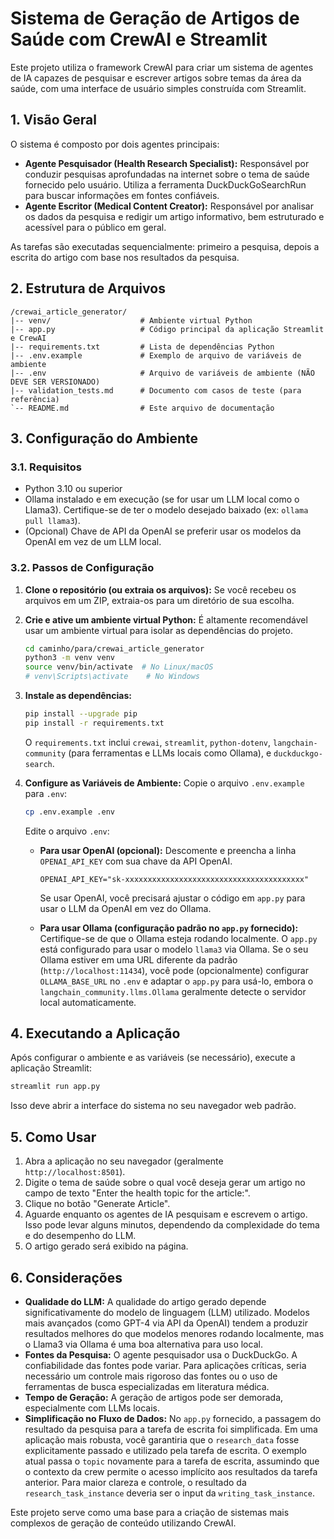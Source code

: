 # Sistema de Geração de Artigos de Saúde com CrewAI e Streamlit

Este projeto utiliza o framework CrewAI para criar um sistema de agentes de IA capazes de pesquisar e escrever artigos sobre temas da área da saúde, com uma interface de usuário simples construída com Streamlit.

## 1. Visão Geral

O sistema é composto por dois agentes principais:

*   **Agente Pesquisador (Health Research Specialist):** Responsável por conduzir pesquisas aprofundadas na internet sobre o tema de saúde fornecido pelo usuário. Utiliza a ferramenta DuckDuckGoSearchRun para buscar informações em fontes confiáveis.
*   **Agente Escritor (Medical Content Creator):** Responsável por analisar os dados da pesquisa e redigir um artigo informativo, bem estruturado e acessível para o público em geral.

As tarefas são executadas sequencialmente: primeiro a pesquisa, depois a escrita do artigo com base nos resultados da pesquisa.

## 2. Estrutura de Arquivos

```
/crewai_article_generator/
|-- venv/                    # Ambiente virtual Python
|-- app.py                   # Código principal da aplicação Streamlit e CrewAI
|-- requirements.txt         # Lista de dependências Python
|-- .env.example             # Exemplo de arquivo de variáveis de ambiente
|-- .env                     # Arquivo de variáveis de ambiente (NÃO DEVE SER VERSIONADO)
|-- validation_tests.md      # Documento com casos de teste (para referência)
`-- README.md                # Este arquivo de documentação
```

## 3. Configuração do Ambiente

### 3.1. Requisitos

*   Python 3.10 ou superior
*   Ollama instalado e em execução (se for usar um LLM local como o Llama3). Certifique-se de ter o modelo desejado baixado (ex: `ollama pull llama3`).
*   (Opcional) Chave de API da OpenAI se preferir usar os modelos da OpenAI em vez de um LLM local.

### 3.2. Passos de Configuração

1.  **Clone o repositório (ou extraia os arquivos):**
    Se você recebeu os arquivos em um ZIP, extraia-os para um diretório de sua escolha.

2.  **Crie e ative um ambiente virtual Python:**
    É altamente recomendável usar um ambiente virtual para isolar as dependências do projeto.

    ```bash
    cd caminho/para/crewai_article_generator
    python3 -m venv venv
    source venv/bin/activate  # No Linux/macOS
    # venv\Scripts\activate    # No Windows
    ```

3.  **Instale as dependências:**

    ```bash
    pip install --upgrade pip
    pip install -r requirements.txt
    ```
    O `requirements.txt` inclui `crewai`, `streamlit`, `python-dotenv`, `langchain-community` (para ferramentas e LLMs locais como Ollama), e `duckduckgo-search`.

4.  **Configure as Variáveis de Ambiente:**
    Copie o arquivo `.env.example` para `.env`:

    ```bash
    cp .env.example .env
    ```
    Edite o arquivo `.env`:

    *   **Para usar OpenAI (opcional):**
        Descomente e preencha a linha `OPENAI_API_KEY` com sua chave da API OpenAI.
        ```dotenv
        OPENAI_API_KEY="sk-xxxxxxxxxxxxxxxxxxxxxxxxxxxxxxxxxxxxxxxx"
        ```
        Se usar OpenAI, você precisará ajustar o código em `app.py` para usar o LLM da OpenAI em vez do Ollama.

    *   **Para usar Ollama (configuração padrão no `app.py` fornecido):**
        Certifique-se de que o Ollama esteja rodando localmente. O `app.py` está configurado para usar o modelo `llama3` via Ollama. Se o seu Ollama estiver em uma URL diferente da padrão (`http://localhost:11434`), você pode (opcionalmente) configurar `OLLAMA_BASE_URL` no `.env` e adaptar o `app.py` para usá-lo, embora o `langchain_community.llms.Ollama` geralmente detecte o servidor local automaticamente.

## 4. Executando a Aplicação

Após configurar o ambiente e as variáveis (se necessário), execute a aplicação Streamlit:

```bash
streamlit run app.py
```

Isso deve abrir a interface do sistema no seu navegador web padrão.

## 5. Como Usar

1.  Abra a aplicação no seu navegador (geralmente `http://localhost:8501`).
2.  Digite o tema de saúde sobre o qual você deseja gerar um artigo no campo de texto "Enter the health topic for the article:".
3.  Clique no botão "Generate Article".
4.  Aguarde enquanto os agentes de IA pesquisam e escrevem o artigo. Isso pode levar alguns minutos, dependendo da complexidade do tema e do desempenho do LLM.
5.  O artigo gerado será exibido na página.

## 6. Considerações

*   **Qualidade do LLM:** A qualidade do artigo gerado depende significativamente do modelo de linguagem (LLM) utilizado. Modelos mais avançados (como GPT-4 via API da OpenAI) tendem a produzir resultados melhores do que modelos menores rodando localmente, mas o Llama3 via Ollama é uma boa alternativa para uso local.
*   **Fontes da Pesquisa:** O agente pesquisador usa o DuckDuckGo. A confiabilidade das fontes pode variar. Para aplicações críticas, seria necessário um controle mais rigoroso das fontes ou o uso de ferramentas de busca especializadas em literatura médica.
*   **Tempo de Geração:** A geração de artigos pode ser demorada, especialmente com LLMs locais.
*   **Simplificação no Fluxo de Dados:** No `app.py` fornecido, a passagem do resultado da pesquisa para a tarefa de escrita foi simplificada. Em uma aplicação mais robusta, você garantiria que o `research_data` fosse explicitamente passado e utilizado pela tarefa de escrita. O exemplo atual passa o `topic` novamente para a tarefa de escrita, assumindo que o contexto da crew permite o acesso implícito aos resultados da tarefa anterior. Para maior clareza e controle, o resultado da `research_task_instance` deveria ser o input da `writing_task_instance`.

Este projeto serve como uma base para a criação de sistemas mais complexos de geração de conteúdo utilizando CrewAI.

